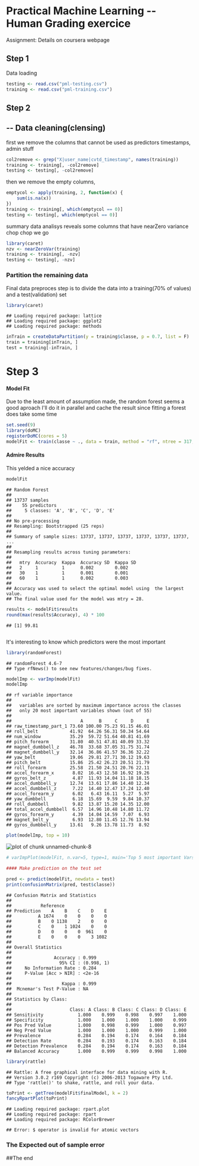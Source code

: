Practical Machine Learning -- Human Grading exercice
===
Assignment: 
Details on coursera webpage

Step 1
---
Data loading

```r
testing <- read.csv("pml-testing.csv")
training <- read.csv("pml-training.csv")
```


## Step 2
--
Data cleaning(clensing)
---
first we remove the columns that cannot be used as predictors
timestamps, admin stuff

```r
col2remove <- grep("X|user_name|cvtd_timestamp", names(training))
training <- training[, -col2remove]
testing <- testing[, -col2remove]
```


then we remove the empty columns, 

```r
emptycol <- apply(training, 2, function(x) {
    sum(is.na(x))
})
training <- training[, which(emptycol == 0)]
testing <- testing[, which(emptycol == 0)]
```


summary data analisys reveals some columns that have nearZero variance
chop chop we go

```r
library(caret)
nzv <- nearZeroVar(training)
training <- training[, -nzv]
testing <- testing[, -nzv]
```


### Partition the remaining data
Final data preproces step is to divide the data into a training(70% of values) and a test(validation) set

```r
library(caret)
```

```
## Loading required package: lattice
## Loading required package: ggplot2
## Loading required package: methods
```

```r
inTrain = createDataPartition(y = training$classe, p = 0.7, list = F)
train = training[inTrain, ]
test = training[-inTrain, ]
```


Step 3
===
#### Model Fit
Due to the least amount of assumption made, the random forest seems a good aproach
I'll do it in parallel and  cache the result since fitting a forest does take some time


```r
set.seed(9)
library(doMC)
registerDoMC(cores = 5)
modelFit <- train(classe ~ ., data = train, method = "rf", ntree = 317, importance = T)
```

#### Admire Results
This yelded a nice accuracy

```r
modelFit
```

```
## Random Forest 
## 
## 13737 samples
##    55 predictors
##     5 classes: 'A', 'B', 'C', 'D', 'E' 
## 
## No pre-processing
## Resampling: Bootstrapped (25 reps) 
## 
## Summary of sample sizes: 13737, 13737, 13737, 13737, 13737, 13737, ... 
## 
## Resampling results across tuning parameters:
## 
##   mtry  Accuracy  Kappa  Accuracy SD  Kappa SD
##   2     1         1      0.002        0.002   
##   30    1         1      0.001        0.001   
##   60    1         1      0.002        0.003   
## 
## Accuracy was used to select the optimal model using  the largest value.
## The final value used for the model was mtry = 28.
```

```r
results <- modelFit$results
round(max(results$Accuracy), 4) * 100
```

```
## [1] 99.81
```

```r

```


It's interesting to know which predictors were the most important

```r
library(randomForest)
```

```
## randomForest 4.6-7
## Type rfNews() to see new features/changes/bug fixes.
```

```r
modelImp <- varImp(modelFit)
modelImp
```

```
## rf variable importance
## 
##   variables are sorted by maximum importance across the classes
##   only 20 most important variables shown (out of 55)
## 
##                          A      B     C     D     E
## raw_timestamp_part_1 73.60 100.00 75.23 91.15 46.01
## roll_belt            41.92  64.26 56.31 50.34 54.64
## num_window           35.29  59.72 51.64 40.81 41.69
## pitch_forearm        31.80  40.51 47.81 40.09 33.32
## magnet_dumbbell_z    46.78  33.68 37.05 31.75 31.74
## magnet_dumbbell_y    32.14  36.86 41.57 36.36 32.22
## yaw_belt             19.06  29.81 27.71 30.12 19.63
## pitch_belt           15.86  25.42 26.23 20.51 21.79
## roll_forearm         25.58  21.50 24.51 20.76 22.11
## accel_forearm_x       8.02  16.43 12.58 16.92 19.26
## gyros_belt_z          4.87  11.93 14.04 11.18 18.15
## accel_dumbbell_y     12.74  13.61 17.86 14.40 12.34
## accel_dumbbell_z      7.22  14.40 12.47 17.24 12.40
## accel_forearm_y       6.02   6.43 16.11  5.27  5.97
## yaw_dumbbell          6.18  15.69  9.59  9.84 10.37
## roll_dumbbell         9.82  13.87 15.20 14.35 12.00
## total_accel_dumbbell  6.57  14.96 10.48 14.80 11.72
## gyros_forearm_y       4.39  14.04 14.59  7.07  6.93
## magnet_belt_y         6.93  12.80 11.45 12.76 13.94
## gyros_dumbbell_y     13.61   9.26 13.78 11.73  8.92
```

```r
plot(modelImp, top = 10)
```

![plot of chunk unnamed-chunk-8](figure/unnamed-chunk-8.png) 

```r
# varImpPlot(modelFit, n.var=5, type=1, main='Top 5 most important Vars')

#### Make prediction on the test set
```

```r
pred <- predict(modelFit, newdata = test)
print(confusionMatrix(pred, test$classe))
```

```
## Confusion Matrix and Statistics
## 
##           Reference
## Prediction    A    B    C    D    E
##          A 1674    0    0    0    0
##          B    0 1138    2    0    0
##          C    0    1 1024    0    0
##          D    0    0    0  961    0
##          E    0    0    0    3 1082
## 
## Overall Statistics
##                                     
##                Accuracy : 0.999     
##                  95% CI : (0.998, 1)
##     No Information Rate : 0.284     
##     P-Value [Acc > NIR] : <2e-16    
##                                     
##                   Kappa : 0.999     
##  Mcnemar's Test P-Value : NA        
## 
## Statistics by Class:
## 
##                      Class: A Class: B Class: C Class: D Class: E
## Sensitivity             1.000    0.999    0.998    0.997    1.000
## Specificity             1.000    1.000    1.000    1.000    0.999
## Pos Pred Value          1.000    0.998    0.999    1.000    0.997
## Neg Pred Value          1.000    1.000    1.000    0.999    1.000
## Prevalence              0.284    0.194    0.174    0.164    0.184
## Detection Rate          0.284    0.193    0.174    0.163    0.184
## Detection Prevalence    0.284    0.194    0.174    0.163    0.184
## Balanced Accuracy       1.000    0.999    0.999    0.998    1.000
```

```r
library(rattle)
```

```
## Rattle: A free graphical interface for data mining with R.
## Version 3.0.2 r169 Copyright (c) 2006-2013 Togaware Pty Ltd.
## Type 'rattle()' to shake, rattle, and roll your data.
```

```r
toPrint <- getTree(modelFit$finalModel, k = 2)
fancyRpartPlot(toPrint)
```

```
## Loading required package: rpart.plot
## Loading required package: rpart
## Loading required package: RColorBrewer
```

```
## Error: $ operator is invalid for atomic vectors
```

### The Expected out of sample error
##The end

